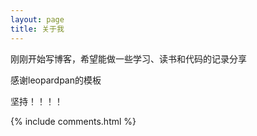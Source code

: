 ```yaml
---
layout: page
title: 关于我 
---
```


刚刚开始写博客，希望能做一些学习、读书和代码的记录分享
<p>
感谢leopardpan的模板
 
<p>
坚持！！！！


{% include comments.html %}

